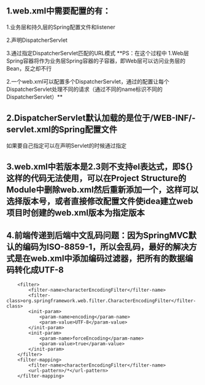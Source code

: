 ## 1.web.xml中需要配置的有：
1.业务层和持久层的Spring配置文件和listener

2.声明DispatcherServlet

3.通过<servlet-mapping>指定DispatcherServlet匹配的URL模式
**PS：在这个过程中
1.Web层Spring容器将作为业务层Spring容器的子容器，即Web层可以访问业务层的Bean，反之却不行

2.一个web.xml可以配置多个DispatcherServlet，通过<servlet-mapping>的配置让每个DispatcherServlet处理不同的请求（通过不同的name标识不同的DispatcherServlet）**
## 2.DispatcherServlet默认加载的是位于/WEB-INF/<servelt-Name>-servlet.xml的Spring配置文件
如果要自己指定可以在声明Servlet的时候通过<init-param>指定

## 3.web.xml中若版本是2.3则不支持el表达式，即${}这样的代码无法使用，可以在Project Structure的Module中删除web.xml然后重新添加一个，这样可以选择版本号，或者直接修改配置文件使idea建立web项目时创建的web.xml版本为指定版本


## 4.前端传递到后端中文乱码问题：因为SpringMVC默认的编码为ISO-8859-1，所以会乱码，最好的解决方式是在web.xml中添加编码过滤器，把所有的数据编码转化成UTF-8
```
    <filter>
        <filter-name>characterEncodingFilter</filter-name>
        <filter-class>org.springframework.web.filter.CharacterEncodingFilter</filter-class>
        <init-param>
            <param-name>encoding</param-name>
            <param-value>UTF-8</param-value>
        </init-param>
        <init-param>
            <param-name>forceEncoding</param-name>
            <param-value>true</param-value>
        </init-param>
    </filter>
    <filter-mapping>
        <filter-name>characterEncodingFilter</filter-name>
        <url-pattern>/*</url-pattern>
    </filter-mapping>
```
